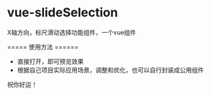 # vue-slideSelection
X轴方向，标尺滑动选择功能组件，一个vue组件

===== 使用方法 ======

- 直接打开，即可预览效果
- 根据自己项目实际应用场景，调整和优化，也可以自行封装成公用组件

祝你好运！
